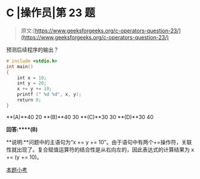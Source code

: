 # C |操作员|第 23 题

> 原文:[https://www.geeksforgeeks.org/c-operators-question-23/](https://www.geeksforgeeks.org/c-operators-question-23/)

预测后续程序的输出？

```cpp
# include <stdio.h>
int main()
{
    int x = 10;
    int y = 20;
    x += y += 10;
    printf (" %d %d", x, y);
    return 0;
}
```

**(A)**40 20
**(B)**40 30
**(C)**30 30
**(D)**30 40

**回答:****(B)**

**说明:**问题中的主语句为“x += y += 10”。由于语句中有两个+=操作符，关联性就出现了。复合赋值运算符的结合性是从右向左的，因此表达式的计算结果为 x += (y += 10)。

[本题小考](https://www.geeksforgeeks.org/c-language-2-gq/operators-gq/)